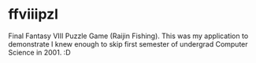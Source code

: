 # ffviiipzl
Final Fantasy VIII Puzzle Game (Raijin Fishing). This was my application to demonstrate I knew enough to skip first semester of undergrad Computer Science in 2001. :D
